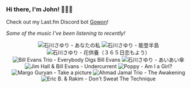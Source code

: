### Hi there, I'm John! 🏄🏻‍♂️

Check out my Last.fm Discord bot [Gowon](http://gowon.ca)!

_Some of the music I've been listening to recently!_


<!-- lastfm -->
<p align="center"><img src="https://lastfm.freetls.fastly.net/i/u/64s/636d0ddcb7d1d60d566fcce8c88b2abf.png" title="石川さゆり - あなたの私"> <img src="https://lastfm.freetls.fastly.net/i/u/64s/481e6652fb171e8aeddaab354cd496e8.jpg" title="石川さゆり - 能登半島"> <img src="https://lastfm.freetls.fastly.net/i/u/64s/848caf70366af68467a4b080b3b80257.png" title="石川さゆり - 花供養（３６５日恋もよう）"> <img src="https://lastfm.freetls.fastly.net/i/u/64s/fd10e0a7e6214f3fcf97fb4f6805d204.jpg" title="Bill Evans Trio - Everybody Digs Bill Evans"> <img src="https://lastfm.freetls.fastly.net/i/u/64s/87ffb7f3b6f42bd09e1e3da32982642d.jpg" title="石川さゆり - あいあい傘"> <img src="https://lastfm.freetls.fastly.net/i/u/64s/683fc6f770e4bdbddcfa02b5da745eb2.jpg" title="Jim Hall & Bill Evans - Undercurrent"> <img src="https://lastfm.freetls.fastly.net/i/u/64s/000bb38a007a410a4951ba1d044f60a2.jpg" title="Poppy - Am I a Girl?"> <img src="https://lastfm.freetls.fastly.net/i/u/64s/5ede52fb30fe2e9a9ed2e7cd55e85e27.jpg" title="Margo Guryan - Take a picture"> <img src="https://lastfm.freetls.fastly.net/i/u/64s/b71edb7919769a385d51d8ee1cabc00c.jpg" title="Ahmad Jamal Trio - The Awakening"> <img src="https://lastfm.freetls.fastly.net/i/u/64s/f4082677814e4516a8a6a360eef24df0.jpg" title="Eric B. & Rakim - Don't Sweat The Technique"> </p>
